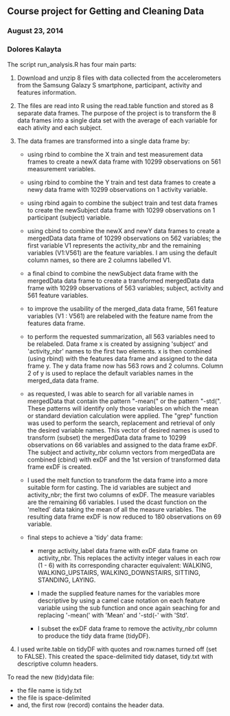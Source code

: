 ## Course project for Getting and Cleaning Data
### August 23, 2014
### Dolores Kalayta

The script run_analysis.R has four main parts:

1. Download and unzip 8 files with data collected from the accelerometers from the Samsung Galazy S smartphone, participant, 
   activity and features information. 
   
2. The files are read into R using the read.table function and stored as 8 separate data frames.
   The purpose of the project is to transform the 8 data frames into a single data set with the average of each variable
   for each ativity and each subject.
   
3. The data frames are transformed into a single data frame by: 

	* using rbind to combine the X train and test measurement data frames to create a newX data frame with
	10299 observations on 561 measurement variables.
	
	* using rbind to combine the Y train and test data frames to create a newy data frame with 
	10299 observations on 1 activity variable.
	
	* using rbind again to combine the subject train and test data frames to create the newSubject data frame
	with 10299 observations on 1 participant (subject) variable.
	
	* using cbind to combine the newX and newY data frames to create a mergedData data frame of 10299
	observations on 562 variables; the first variable V1 represents the activity_nbr and the remaining variables
	(V1:V561) are the feature variables.  I am using the default column names, so there are 2 columns labelled V1.
	
	* a final cbind to combine the newSubject data frame with the mergedData data frame to create a transformed
	mergedData data frame with 10299 observations of 563 variables; subject, activity and 561 feature variables.
	
	* to improve the usability of the merged_data data frame, 561 feature variables (V1 : V561) are relabeled with
	the feature name from the features data frame.
	
	* to perform the requested summarization, all 563 variables need to be relabeled.  Data frame x is created by assigning
	'subject' and 'activity_nbr' names to the first two elements. x is then combined (using rbind) with the features data frame
	and assigned to the data frame y.  The y data frame now has 563 rows and 2 columns.  Column 2 of y is used to 
	replace the default variables names in the merged_data data frame.
	
	* as requested, I was able to search for all variable names in mergedData that contain the pattern "-mean(" or the 
	pattern "-std(".  These patterns will identify only those variables on which the mean or standard deviation calculation 
	were applied. The "grep" function was used to perform the search, replacement and retrieval of only the desired variable names. 
	This vector of desired names is used to transform (subset) the mergedData data frame to 10299 observations on 66 variables and 
	assigned to the data frame exDF. The subject and activity_nbr column vectors from mergedData are combined (cbind) with 
	exDF and the 1st version of transformed data frame exDF is created.
	
	* I used the melt function to transform the data frame into a more suitable form for casting.  The id variables are subject and 
	activity_nbr; the first two columns of exDF.  The measure variables are the remaining 66 variables. I used the dcast function 
	on the 'melted' data taking the mean of all the measure variables.  The resulting data frame exDF is now reduced to 180 
	observations on 69 variable. 
	
	* final steps to achieve a 'tidy' data frame:
		* merge activity_label data frame with exDF data frame on activity_nbr.  This replaces the activity integer values in 
		each row (1 - 6) with its corresponding character equivalent: WALKING, WALKING_UPSTAIRS, WALKING_DOWNSTAIRS, SITTING, 
		STANDING, LAYING. 
		
		* I made the supplied feature names for the variables more descriptive by using a camel case notation on each feature 
		variable using the sub function and once again seaching for and replacing '-mean(' with 'Mean' and '-std(-' with 'Std'. 
		
		* I subset the exDF data frame to remove the activity_nbr column to produce the tidy data frame (tidyDF).
		
4. I used write.table on tidyDF with quotes and row.names turned off (set to FALSE).  This created the space-delimited tidy dataset, 
tidy.txt with descriptive column headers.
	
To read the new (tidy)data file:
* the file name is tidy.txt
* the file is space-delimited
* and, the first row (record) contains the header data. 
		
		
		
   
   